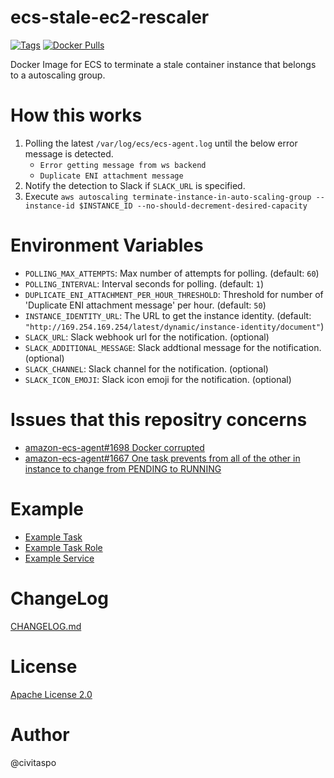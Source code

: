 # ecs-stale-ec2-rescaler

[![Tags](https://img.shields.io/github/tag/civitaspo/ecs-stale-ec2-rescaler.svg?style=flat-square)](https://github.com/civitaspo/ecs-stale-ec2-rescaler/tags)
[![Docker Pulls](https://img.shields.io/docker/pulls/civitaspo/ecs-stale-ec2-rescaler.svg?style=flat-square)](https://hub.docker.com/r/civitaspo/ecs-stale-ec2-rescaler)

Docker Image for ECS to terminate a stale container instance that belongs to a autoscaling group.

# How this works

1. Polling the latest `/var/log/ecs/ecs-agent.log` until the below error message is detected.
    - `Error getting message from ws backend`
    - `Duplicate ENI attachment message`
1. Notify the detection to Slack if `SLACK_URL` is specified.
1. Execute `aws autoscaling terminate-instance-in-auto-scaling-group --instance-id $INSTANCE_ID --no-should-decrement-desired-capacity`

# Environment Variables

- `POLLING_MAX_ATTEMPTS`: Max number of attempts for polling. (default: `60`)
- `POLLING_INTERVAL`: Interval seconds for polling. (default: `1`)
- `DUPLICATE_ENI_ATTACHMENT_PER_HOUR_THRESHOLD`: Threshold for number of 'Duplicate ENI attachment message' per hour. (default: `50`)
- `INSTANCE_IDENTITY_URL`: The URL to get the instance identity. (default: `"http://169.254.169.254/latest/dynamic/instance-identity/document"`)
- `SLACK_URL`: Slack webhook url for the notification. (optional)
- `SLACK_ADDITIONAL_MESSAGE`: Slack addtional message for the notification. (optional)
- `SLACK_CHANNEL`: Slack channel for the notification. (optional)
- `SLACK_ICON_EMOJI`: Slack icon emoji for the notification. (optional)

# Issues that this repositry concerns

- [amazon-ecs-agent#1698 Docker corrupted](https://github.com/aws/amazon-ecs-agent/issues/1698)
- [amazon-ecs-agent#1667 One task prevents from all of the other in instance to change from PENDING to RUNNING](https://github.com/aws/amazon-ecs-agent/issues/1667)

# Example

- [Example Task](./example/ecs-task-cli-input.json)
- [Example Task Role](./example/ecs-task-role.json)
- [Example Service](./example/ecs-service-cli-input.json)

# ChangeLog

[CHANGELOG.md](./CHANGELOG.md)

# License

[Apache License 2.0](./LICENSE.txt)

# Author

@civitaspo

